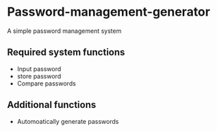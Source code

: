 # Password-management-generator
A simple password management system

## Required system functions 
- Input password
- store password
- Compare passwords

## Additional functions
- Automoatically generate passwords
